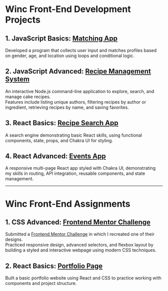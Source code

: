 # Winc Front-End Development Projects

## 1. JavaScript Basics: [Matching App](https://github.com/anjaligroen/winc-javascript-basics)
Developed a program that collects user input and matches profiles based on gender, age, and location using loops and conditional logic.  

## 2. JavaScript Advanced: [Recipe Management System](https://github.com/anjaligroen/winc-javascript-basics)
An interactive Node.js command-line application to explore, search, and manage cake recipes.  
Features include listing unique authors, filtering recipes by author or ingredient, retrieving recipes by name, and saving favorites.

## 3. React Basics: [Recipe Search App](https://github.com/anjaligroen/winc-react-basics)
A search engine demonstrating basic React skills, using functional components, state, props, and Chakra UI for styling.

## 4. React Advanced: [Events App](https://github.com/anjaligroen/winc-react-advanced)
A responsive multi-page React app styled with Chakra UI, demonstrating my skills in routing, API integration, reusable components, and state management.  

---

# Winc Front-End Assignments

## 1. CSS Advanced: [Frontend Mentor Challenge](https://github.com/anjaligroen/winc-css-advanced)
Submitted a [Frontend Mentor Challenge](https://www.frontendmentor.io/challenges) in which I recreated one of their designs.  
Practiced responsive design, advanced selectors, and flexbox layout by building a styled and interactive webpage using modern CSS techniques.

## 2. React Basics: [Portfolio Page](https://github.com/anjaligroen/winc-react-portfoliopage)
Built a basic portfolio website using React and CSS to practice working with components and project structure.
